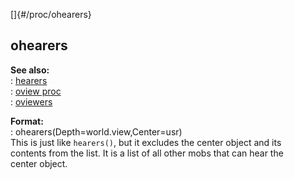 []{#/proc/ohearers}    
## ohearers    
**See also:**    
:   [hearers](/ref/proc/hearers.md)    
:   [oview proc](/ref/proc/oview.md)    
:   [oviewers](/ref/proc/oviewers.md)    
<!-- -->    
**Format:**    
:   ohearers(Depth=world.view,Center=usr)    
This is just like `hearers()`, but it excludes the center object and its    
contents from the list. It is a list of all other mobs that can hear the    
center object.  